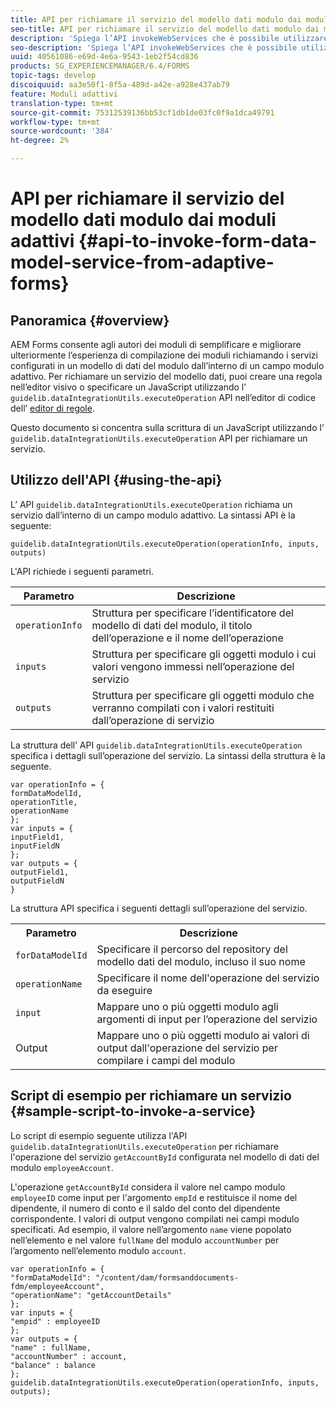 ```yaml
---
title: API per richiamare il servizio del modello dati modulo dai moduli adattivi
seo-title: API per richiamare il servizio del modello dati modulo dai moduli adattivi
description: 'Spiega l’API invokeWebServices che è possibile utilizzare per richiamare servizi Web scritti in WSDL da un campo modulo adattivo. '
seo-description: 'Spiega l’API invokeWebServices che è possibile utilizzare per richiamare servizi Web scritti in WSDL da un campo modulo adattivo. '
uuid: 40561086-e69d-4e6a-9543-1eb2f54cd836
products: SG_EXPERIENCEMANAGER/6.4/FORMS
topic-tags: develop
discoiquuid: aa3e50f1-8f5a-489d-a42e-a928e437ab79
feature: Moduli adattivi
translation-type: tm+mt
source-git-commit: 75312539136bb53cf1db1de03fc0f9a1dca49791
workflow-type: tm+mt
source-wordcount: '384'
ht-degree: 2%

---
```



# API per richiamare il servizio del modello dati modulo dai moduli adattivi {#api-to-invoke-form-data-model-service-from-adaptive-forms}

## Panoramica {#overview}

AEM Forms consente agli autori dei moduli di semplificare e migliorare ulteriormente l’esperienza di compilazione dei moduli richiamando i servizi configurati in un modello di dati del modulo dall’interno di un campo modulo adattivo. Per richiamare un servizio del modello dati, puoi creare una regola nell’editor visivo o specificare un JavaScript utilizzando l’ `guidelib.dataIntegrationUtils.executeOperation` API nell’editor di codice dell’ [editor di regole](/help/forms/using/rule-editor.md).

Questo documento si concentra sulla scrittura di un JavaScript utilizzando l’ `guidelib.dataIntegrationUtils.executeOperation` API per richiamare un servizio.

## Utilizzo dell&#39;API {#using-the-api}

L’ API `guidelib.dataIntegrationUtils.executeOperation` richiama un servizio dall’interno di un campo modulo adattivo. La sintassi API è la seguente:

```
guidelib.dataIntegrationUtils.executeOperation(operationInfo, inputs, outputs)
```

L&#39;API richiede i seguenti parametri.

| Parametro | Descrizione |
|---|---|
| `operationInfo` | Struttura per specificare l’identificatore del modello di dati del modulo, il titolo dell’operazione e il nome dell’operazione |
| `inputs` | Struttura per specificare gli oggetti modulo i cui valori vengono immessi nell’operazione del servizio |
| `outputs` | Struttura per specificare gli oggetti modulo che verranno compilati con i valori restituiti dall’operazione di servizio |

La struttura dell’ API `guidelib.dataIntegrationUtils.executeOperation` specifica i dettagli sull’operazione del servizio. La sintassi della struttura è la seguente.

```
var operationInfo = {
formDataModelId,
operationTitle,
operationName
};
var inputs = {
inputField1,
inputFieldN
};
var outputs = {
outputField1,
outputFieldN
}
```

La struttura API specifica i seguenti dettagli sull’operazione del servizio.

<table> 
 <tbody> 
  <tr> 
   <th>Parametro</th> 
   <th>Descrizione</th> 
  </tr> 
  <tr> 
   <td><code>forDataModelId</code></td> 
   <td>Specificare il percorso del repository del modello dati del modulo, incluso il suo nome</td> 
  </tr> 
  <tr> 
   <td><code>operationName</code></td> 
   <td>Specificare il nome dell'operazione del servizio da eseguire</td> 
  </tr> 
  <tr> 
   <td><code>input</code></td> 
   <td>Mappare uno o più oggetti modulo agli argomenti di input per l’operazione del servizio</td> 
  </tr> 
  <tr> 
   <td>Output</td> 
   <td>Mappare uno o più oggetti modulo ai valori di output dall'operazione del servizio per compilare i campi del modulo<br /> </td> 
  </tr> 
 </tbody> 
</table>

## Script di esempio per richiamare un servizio {#sample-script-to-invoke-a-service}

Lo script di esempio seguente utilizza l&#39;API `guidelib.dataIntegrationUtils.executeOperation` per richiamare l&#39;operazione del servizio `getAccountById` configurata nel modello di dati del modulo `employeeAccount`.

L&#39;operazione `getAccountById` considera il valore nel campo modulo `employeeID` come input per l&#39;argomento `empId` e restituisce il nome del dipendente, il numero di conto e il saldo del conto del dipendente corrispondente. I valori di output vengono compilati nei campi modulo specificati. Ad esempio, il valore nell’argomento `name` viene popolato nell’elemento e nel valore `fullName` del modulo `accountNumber` per l’argomento  nell’elemento modulo `account`.

```
var operationInfo = {
"formDataModelId": "/content/dam/formsanddocuments-fdm/employeeAccount",
"operationName": "getAccountDetails"
};
var inputs = {
"empid" : employeeID
};
var outputs = {
"name" : fullName,
"accountNumber" : account,
"balance" : balance
};
guidelib.dataIntegrationUtils.executeOperation(operationInfo, inputs, outputs);
```

